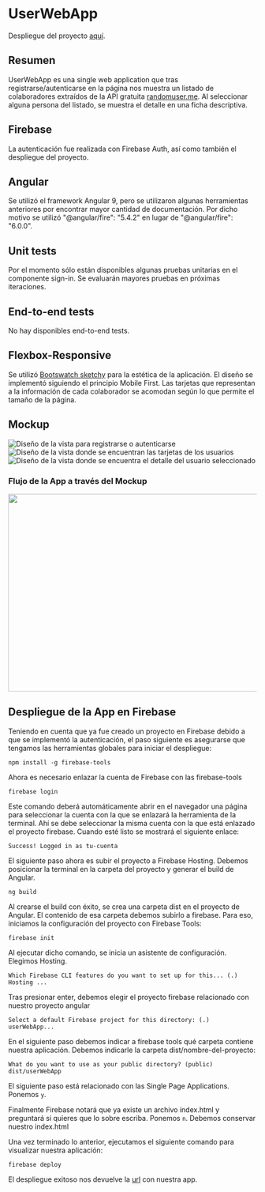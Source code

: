 # UserWebApp

Despliegue del proyecto [aquí](https://userwebapp-2577a.web.app/).

## Resumen

UserWebApp es una single web application que tras registrarse/autenticarse en la página nos muestra un listado de colaboradores extraídos de la API gratuita [randomuser.me](​https://randomuser.me/documentation#howto). Al seleccionar alguna persona del listado, se muestra el detalle en una ficha descriptiva.

## Firebase

La autenticación fue realizada con Firebase Auth, así como también el despliegue del proyecto.

## Angular

Se utilizó el framework Angular 9, pero se utilizaron algunas herramientas anteriores por encontrar mayor cantidad de documentación. Por dicho motivo se utilizó "@angular/fire": "5.4.2" en lugar de "@angular/fire": "6.0.0".

## Unit tests

Por el momento sólo están disponibles algunas pruebas unitarias en el componente sign-in. Se evaluarán mayores pruebas en próximas iteraciones.

## End-to-end tests

No hay disponibles end-to-end tests.

## Flexbox-Responsive

Se utilizó [Bootswatch sketchy](https://bootswatch.com/sketchy/) para la estética de la aplicación. El diseño se implementó siguiendo el principio Mobile First. Las tarjetas que representan a la información de cada colaborador se acomodan según lo que permite el tamaño de la página. 

## Mockup

![Diseño de la vista para registrarse o autenticarse](https://raw.githubusercontent.com/ClaudiaQuezadaRiquelme/userWebApp/master/src/assets/UserWebAppMockup1.png "Diseño de la vista para registrarse o autenticarse") ![Diseño de la vista donde se encuentran las tarjetas de los usuarios](https://raw.githubusercontent.com/ClaudiaQuezadaRiquelme/userWebApp/master/src/assets/UserWebAppMockup2.png "Diseño de la vista donde se encuentran las tarjetas de los usuarios") ![Diseño de la vista donde se encuentra el detalle del usuario seleccionado](https://raw.githubusercontent.com/ClaudiaQuezadaRiquelme/userWebApp/master/src/assets/UserWebAppMockup3.png "Diseño de la vista donde se encuentra el detalle del usuario seleccionado")

### Flujo de la App a través del Mockup

<img src="https://raw.githubusercontent.com/ClaudiaQuezadaRiquelme/userWebApp/master/src/assets/UserWebAppMockup-video.gif" width="600" height="400" />

## Despliegue de la App en Firebase

Teniendo en cuenta que ya fue creado un proyecto en Firebase debido a que se implementó la autenticación, el paso siguiente es asegurarse que tengamos las herramientas globales para iniciar el despliegue:

`npm install -g firebase-tools`

Ahora es necesario enlazar la cuenta de Firebase con las firebase-tools

`firebase login`

Este comando deberá automáticamente abrir en el navegador una página para seleccionar la cuenta con la que se enlazará la herramienta de la terminal. Ahí se debe seleccionar la misma cuenta con la que está enlazado el proyecto firebase. Cuando esté listo se mostrará el siguiente enlace:

`Success! Logged in as tu-cuenta`

El siguiente paso ahora es subir el proyecto a Firebase Hosting. Debemos posicionar la terminal en la carpeta del proyecto y generar el build de Angular.

`ng build`

Al crearse el build con éxito, se crea una carpeta dist en el proyecto de Angular. El contenido de esa carpeta debemos subirlo a firebase. Para eso, iniciamos la configuración del proyecto con Firebase Tools:

`firebase init`

Al ejecutar dicho comando, se inicia un asistente de configuración. Elegimos Hosting. 

`Which Firebase CLI features do you want to set up for this...
(.) Hosting ...`

Tras presionar enter, debemos elegir el proyecto firebase relacionado con nuestro proyecto angular

`Select a default Firebase project for this directory:
(.) userWebApp...`

En el siguiente paso debemos indicar a firebase tools qué carpeta contiene nuestra aplicación. Debemos indicarle la carpeta dist/nombre-del-proyecto:

`What do you want to use as your public directory? (public) dist/userWebApp`

El siguiente paso está relacionado con las Single Page Applications. Ponemos `y`.

Finalmente Firebase notará que ya existe un archivo index.html y preguntará si quieres que lo sobre escriba. Ponemos `n`. Debemos conservar nuestro index.html

Una vez terminado lo anterior, ejecutamos el siguiente comando para visualizar nuestra aplicación:

`firebase deploy`

El despliegue exitoso nos devuelve la [url](https://userwebapp-2577a.web.app/) con nuestra app.


